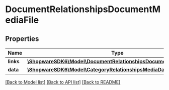 # DocumentRelationshipsDocumentMediaFile

## Properties
Name | Type | Description | Notes
------------ | ------------- | ------------- | -------------
**links** | [**\ShopwareSDK6\Model\DocumentRelationshipsDocumentMediaFileLinks**](DocumentRelationshipsDocumentMediaFileLinks.md) |  | [optional] 
**data** | [**\ShopwareSDK6\Model\CategoryRelationshipsMediaData**](CategoryRelationshipsMediaData.md) |  | [optional] 

[[Back to Model list]](../../README.md#documentation-for-models) [[Back to API list]](../../README.md#documentation-for-api-endpoints) [[Back to README]](../../README.md)

